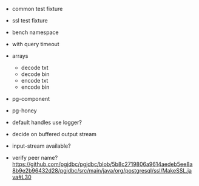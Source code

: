 
- common test fixture
- ssl test fixture
- bench namespace

- with query timeout

- arrays
  - decode txt
  - decode bin
  - encode txt
  - encode bin

- pg-component
- pg-honey

- default handles use logger?
- decide on buffered output stream

- input-stream available?

- verify peer name?
https://github.com/pgjdbc/pgjdbc/blob/5b8c2719806a9614aedeb5ee8a8b9e2b96432d28/pgjdbc/src/main/java/org/postgresql/ssl/MakeSSL.java#L30
